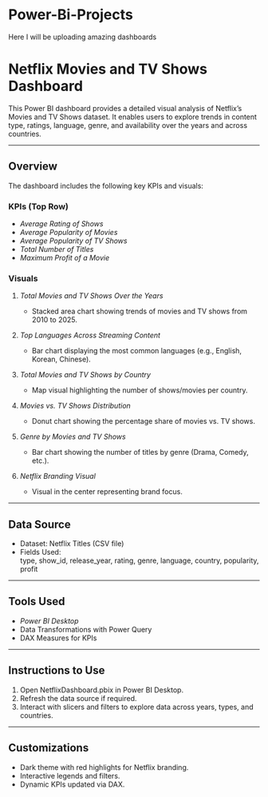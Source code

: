 # Power-Bi-Projects
Here I will be uploading amazing dashboards
# Netflix Movies and TV Shows Dashboard

This Power BI dashboard provides a detailed visual analysis of Netflix’s Movies and TV Shows dataset. It enables users to explore trends in content type, ratings, language, genre, and availability over the years and across countries.

---

## Overview

The dashboard includes the following key KPIs and visuals:

### KPIs (Top Row)
- *Average Rating of Shows*
- *Average Popularity of Movies*
- *Average Popularity of TV Shows*
- *Total Number of Titles*
- *Maximum Profit of a Movie*

### Visuals
1. *Total Movies and TV Shows Over the Years*  
   - Stacked area chart showing trends of movies and TV shows from 2010 to 2025.

2. *Top Languages Across Streaming Content*  
   - Bar chart displaying the most common languages (e.g., English, Korean, Chinese).

3. *Total Movies and TV Shows by Country*  
   - Map visual highlighting the number of shows/movies per country.

4. *Movies vs. TV Shows Distribution*  
   - Donut chart showing the percentage share of movies vs. TV shows.

5. *Genre by Movies and TV Shows*  
   - Bar chart showing the number of titles by genre (Drama, Comedy, etc.).

6. *Netflix Branding Visual*  
   - Visual in the center representing brand focus.

---

## Data Source
- Dataset: Netflix Titles (CSV file)
- Fields Used:  
  type, show_id, release_year, rating, genre, language, country, popularity, profit

---

## Tools Used
- *Power BI Desktop*
- Data Transformations with Power Query
- DAX Measures for KPIs

---

## Instructions to Use
1. Open NetflixDashboard.pbix in Power BI Desktop.
2. Refresh the data source if required.
3. Interact with slicers and filters to explore data across years, types, and countries.

---

## Customizations
- Dark theme with red highlights for Netflix branding.
- Interactive legends and filters.
- Dynamic KPIs updated via DAX.
